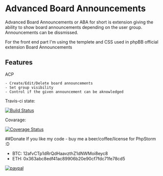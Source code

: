 Advanced Board Announcements
===========


Advanced Board Announcements or ABA for short is extension giving the ability to show board announcements depending on the user group. Announcements can be dissmissed.

For the front end part I'm using the templete and CSS used in phpBB official extension Board Announcements

Features
--

  ACP
  
    - Create/Edit/Delete board announcements
    - Set group visibility
    - Control if the given announcement can be aknowledged
    
Travis-ci state:

[![Build Status](https://travis-ci.org/satanasov/abannouncements.svg?branch=master)](https://travis-ci.org/satanasov/abannouncements) 

Covarage:

[![Coverage Status](https://coveralls.io/repos/github/satanasov/abannouncements/badge.svg?branch=master)](https://coveralls.io/github/satanasov/abannouncements?branch=master)

##Donate
If you like my code - buy me a beer/coffee/license for PhpStorm :D

- BTC: 12afvCTp1dRrQdHaavzthZ1dNWMoi8eyc8
- ETH: 0x363abc8edf41ac89906b20e90cf7fdc71fe78cd5

[![paypal](https://www.paypalobjects.com/en_US/i/btn/btn_donateCC_LG.gif)](https://www.paypal.com/cgi-bin/webscr?cmd=_s-xclick&hosted_button_id=XQ6USSXCSUM5W)
